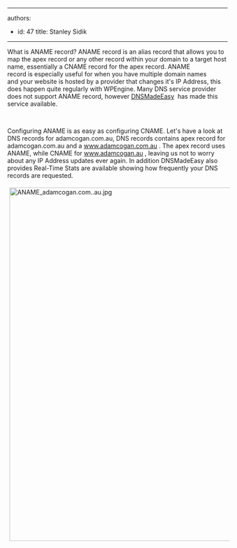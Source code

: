 

---
authors:
  - id: 47
    title: Stanley Sidik
---




<span class='intro'> <p>What is ANAME record? ANAME record is an alias record that allows you to map the apex record or any other record within your domain to a target host name, essentially a CNAME record for the apex record. ANAME record&#160;is&#160;especially useful&#160;for when you have multiple domain names and&#160;your website is hosted by a provider that&#160;changes it's IP Address, this does happen quite regularly with WPEngine. Many DNS service provider does not support ANAME record, however <a href="http&#58;//dnsmadeeasy.com/">DNSMadeEasy</a> <img title="You are now leaving SSW" src="/Style%20Library/SSW/CoreImages/external.gif" alt="" /> has made this service available.</p> </span>

<p>&#160;</p><p>Configuring ANAME is as easy as configuring CNAME. Let's have a look at DNS records for adamcogan.com.au, DNS records contains apex record for adamcogan.com.au and a <a href="http&#58;//www.adamcogan.com.au/">www.adamcogan.com.au</a> <img title="You are now leaving SSW" src="/Style%20Library/SSW/CoreImages/external.gif" alt="" />. The apex record uses ANAME, while CNAME for <a href="http&#58;//www.adamcogan.au/">www.adamcogan.au</a> <img title="You are now leaving SSW" src="/Style%20Library/SSW/CoreImages/external.gif" alt="" />, leaving us not to worry about any IP Address updates ever again. In addition DNSMadeEasy also provides&#160;Real-Time Stats are available showing how frequently your DNS records are requested. </p><p><img alt="ANAME_adamcogan.com..au.jpg" src="/SiteAssets/do-you-use-aname-record/ANAME_adamcogan.com..au.jpg" style="margin&#58;5px;width&#58;808px;" />&#160;</p>


